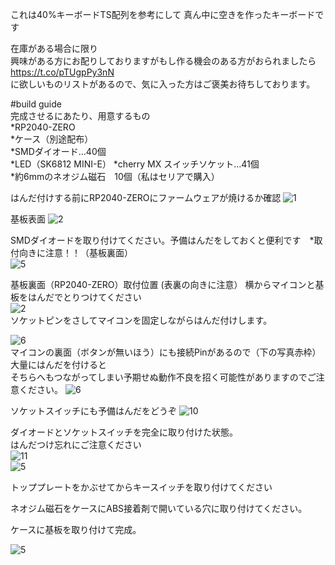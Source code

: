 これは40%キーボードTS配列を参考にして
真ん中に空きを作ったキーボードです  

在庫がある場合に限り  
興味がある方にお配りしておりますがもし作る機会のある方がおられましたら  
https://t.co/pTUgpPy3nN  
に欲しいものリストがあるので、気に入った方はご褒美お待ちしております。  
  
#build guide  
完成させるにあたり、用意するもの  
*RP2040-ZERO  
*ケース（別途配布）  
*SMDダイオード…40個  
*LED（SK6812 MINI-E）
*cherry MX スイッチソケット…41個  
*約6mmのネオジム磁石　10個（私はセリアで購入）  
  

はんだ付けする前にRP2040-ZEROにファームウェアが焼けるか確認
![1](../img/invader00.jpg)

基板表面
![2](../img/invader0.jpg)  


SMDダイオードを取り付けてください。予備はんだをしておくと便利です　*取付向きに注意！！（基板裏面）  
![5](../img/invader2.jpg)  


基板裏面（RP2040-ZERO）取付位置  (表裏の向きに注意）
横からマイコンと基板をはんだでとりつけてください  
![2](../img/invader4.jpg)  
ソケットピンをさしてマイコンを固定しながらはんだ付けします。 

![6](../img/invader6.jpg)  
マイコンの裏面（ボタンが無いほう）にも接続Pinがあるので（下の写真赤枠）大量にはんだを付けると  
そちらへもつながってしまい予期せぬ動作不良を招く可能性がありますのでご注意ください。
![6](../../img/build6-1.jpg)  

  

  
ソケットスイッチにも予備はんだをどうぞ
![10](../../img/build10.jpg)  



ダイオードとソケットスイッチを完全に取り付けた状態。  
はんだつけ忘れにご注意ください  
![11](../../img/build11.jpg)  
![5](../../img/build5.jpg)  


トッププレートをかぶせてからキースイッチを取り付けてください  


ネオジム磁石をケースにABS接着剤で開いている穴に取り付けてください。

ケースに基板を取り付けて完成。

![5](../img/invader40.jpg)  
